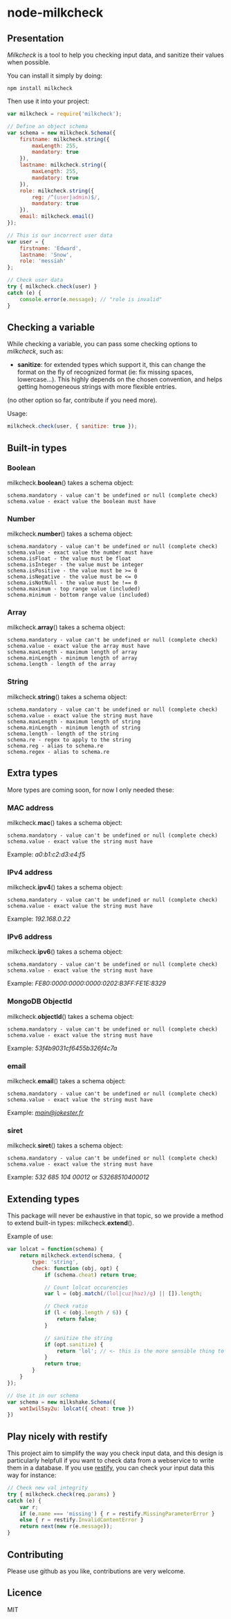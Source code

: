 node-milkcheck
==============

Presentation
------------

*Milkcheck* is a tool to help you checking input data, and sanitize their values when possible.

You can install it simply by doing:

    npm install milkcheck

Then use it into your project:

```javascript
var milkcheck = require('milkcheck');

// Define an object schema
var schema = new milkcheck.Schema({
    firstname: milkcheck.string({
        maxLength: 255,
        mandatory: true
    }),
    lastname: milkcheck.string({
        maxLength: 255,
        mandatory: true
    }),
    role: milkcheck.string({
        reg: /^(user|admin)$/,
        mandatory: true
    }),
    email: milkcheck.email()
});

// This is our incorrect user data
var user = {
    firstname: 'Edward',
    lastname: 'Snow',
    role: 'messiah'
};

// Check user data
try { milkcheck.check(user) }
catch (e) {
    console.error(e.message); // "role is invalid"
}
```

Checking a variable
-------------------

While checking a variable, you can pass some checking options to *milkcheck*, such as:

* __sanitize__: for extended types which support it, this can change the format on the fly of recognized format (ie: fix missing spaces, lowercase...). This highly depends on the chosen convention, and helps getting homogeneous strings with more flexible entries.

(no other option so far, contribute if you need more).

Usage:

```javascript
milkcheck.check(user, { sanitize: true });
```

Built-in types
---------------

### Boolean

milkcheck.__boolean__() takes a schema object:

    schema.mandatory - value can't be undefined or null (complete check)
    schema.value - exact value the boolean must have

### Number

milkcheck.__number__() takes a schema object:

    schema.mandatory - value can't be undefined or null (complete check)
    schema.value - exact value the number must have
    schema.isFloat - the value must be float
    schema.isInteger - the value must be integer
    schema.isPositive - the value must be >= 0
    schema.isNegative - the value must be <= 0
    schema.isNotNull - the value must be !== 0
    schema.maximum - top range value (included)
    schema.minimum - bottom range value (included)

### Array

milkcheck.__array__() takes a schema object:

    schema.mandatory - value can't be undefined or null (complete check)
    schema.value - exact value the array must have
    schema.maxLength - maximum length of array
    schema.minLength - minimum length of array
    schema.length - length of the array

### String

milkcheck.__string__() takes a schema object:

    schema.mandatory - value can't be undefined or null (complete check)
    schema.value - exact value the string must have
    schema.maxLength - maximum length of string
    schema.minLength - minimum length of string
    schema.length - length of the string
    schema.re - regex to apply to the string
    schema.reg - alias to schema.re
    schema.regex - alias to schema.re

Extra types
-----------

More types are coming soon, for now I only needed these:

### MAC address

milkcheck.__mac__() takes a schema object:

    schema.mandatory - value can't be undefined or null (complete check)
    schema.value - exact value the string must have

Example: *a0:b1:c2:d3:e4:f5*

### IPv4 address

milkcheck.__ipv4__() takes a schema object:

    schema.mandatory - value can't be undefined or null (complete check)
    schema.value - exact value the string must have

Example: *192.168.0.22*

### IPv6 address

milkcheck.__ipv6__() takes a schema object:

    schema.mandatory - value can't be undefined or null (complete check)
    schema.value - exact value the string must have

Example: *FE80:0000:0000:0000:0202:B3FF:FE1E:8329*

### MongoDB ObjectId

milkcheck.__objectId__() takes a schema object:

    schema.mandatory - value can't be undefined or null (complete check)
    schema.value - exact value the string must have

Example: *53f4b9031cf6455b326f4c7a*

### email

milkcheck.__email__() takes a schema object:

    schema.mandatory - value can't be undefined or null (complete check)
    schema.value - exact value the string must have

Example: *main@jokester.fr*

### siret

milkcheck.__siret__() takes a schema object:

    schema.mandatory - value can't be undefined or null (complete check)
    schema.value - exact value the string must have

Example: *532 685 104 00012* or *53268510400012*

Extending types
---------------

This package will never be exhaustive in that topic, so we provide a method to extend built-in types: milkcheck.__extend__().

Example of use:

```javascript
var lolcat = function(schema) {
    return milkcheck.extend(schema, {
        type: 'string',
        check: function (obj, opt) {
            if (schema.cheat) return true;

            // Count lolcat occurencies
            var l = (obj.match(/(lol|cuz|haz)/g) || []).length; 

            // Check ratio
            if (l < (obj.length / 6)) {
                return false;
            }

            // sanitize the string
            if (opt.sanitize) {
                return 'lol'; // <- this is the more sensible thing to say so far
            }
            return true;
        }
    }
});

// Use it in our schema
var schema = new milkshake.Schema({
    watIwilSay2u: lolcat({ cheat: true })
})
```

Play nicely with restify
------------------------

This project aim to simplify the way you check input data, and this design is particularly helpfull if you want to check data from a webservice to write them in a database.
If you use [restify](http://mcavage.me/node-restify/), you can check your input data this way for instance:

```javascript
// Check new val integrity
try { milkcheck.check(req.params) }
catch (e) {
    var r;
    if (e.name === 'missing') { r = restify.MissingParameterError }
    else { r = restify.InvalidContentError }
    return next(new r(e.message));
}
```

Contributing
------------
Please use github as you like, contributions are very welcome.

Licence
-------

MIT



